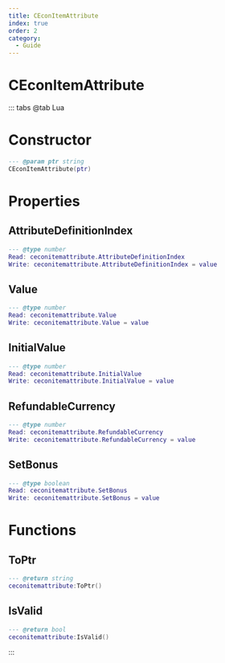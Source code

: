 ```yaml
---
title: CEconItemAttribute
index: true
order: 2
category:
  - Guide
---
```


# CEconItemAttribute

::: tabs
@tab Lua
# Constructor
```lua
--- @param ptr string
CEconItemAttribute(ptr)
```
# Properties
## AttributeDefinitionIndex 
```lua
--- @type number
Read: ceconitemattribute.AttributeDefinitionIndex
Write: ceconitemattribute.AttributeDefinitionIndex = value
```
## Value 
```lua
--- @type number
Read: ceconitemattribute.Value
Write: ceconitemattribute.Value = value
```
## InitialValue 
```lua
--- @type number
Read: ceconitemattribute.InitialValue
Write: ceconitemattribute.InitialValue = value
```
## RefundableCurrency 
```lua
--- @type number
Read: ceconitemattribute.RefundableCurrency
Write: ceconitemattribute.RefundableCurrency = value
```
## SetBonus 
```lua
--- @type boolean
Read: ceconitemattribute.SetBonus
Write: ceconitemattribute.SetBonus = value
```
# Functions
## ToPtr
```lua
--- @return string
ceconitemattribute:ToPtr()
```
## IsValid
```lua
--- @return bool
ceconitemattribute:IsValid()
```

:::